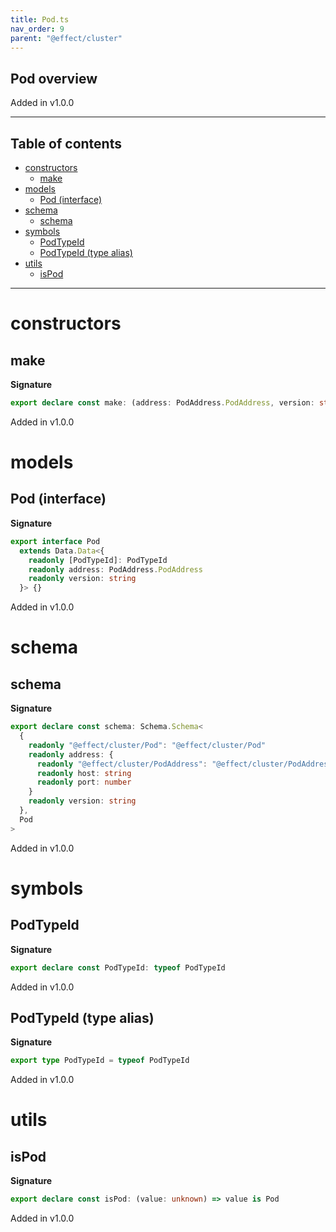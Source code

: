 ```yaml
---
title: Pod.ts
nav_order: 9
parent: "@effect/cluster"
---
```


## Pod overview

Added in v1.0.0

---

<h2 class="text-delta">Table of contents</h2>

- [constructors](#constructors)
  - [make](#make)
- [models](#models)
  - [Pod (interface)](#pod-interface)
- [schema](#schema)
  - [schema](#schema-1)
- [symbols](#symbols)
  - [PodTypeId](#podtypeid)
  - [PodTypeId (type alias)](#podtypeid-type-alias)
- [utils](#utils)
  - [isPod](#ispod)

---

# constructors

## make

**Signature**

```ts
export declare const make: (address: PodAddress.PodAddress, version: string) => Pod
```

Added in v1.0.0

# models

## Pod (interface)

**Signature**

```ts
export interface Pod
  extends Data.Data<{
    readonly [PodTypeId]: PodTypeId
    readonly address: PodAddress.PodAddress
    readonly version: string
  }> {}
```

Added in v1.0.0

# schema

## schema

**Signature**

```ts
export declare const schema: Schema.Schema<
  {
    readonly "@effect/cluster/Pod": "@effect/cluster/Pod"
    readonly address: {
      readonly "@effect/cluster/PodAddress": "@effect/cluster/PodAddress"
      readonly host: string
      readonly port: number
    }
    readonly version: string
  },
  Pod
>
```

Added in v1.0.0

# symbols

## PodTypeId

**Signature**

```ts
export declare const PodTypeId: typeof PodTypeId
```

Added in v1.0.0

## PodTypeId (type alias)

**Signature**

```ts
export type PodTypeId = typeof PodTypeId
```

Added in v1.0.0

# utils

## isPod

**Signature**

```ts
export declare const isPod: (value: unknown) => value is Pod
```

Added in v1.0.0
